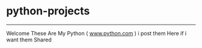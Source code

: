 python-projects
===============








************************************************************************************************************************************
Welcome These Are My Python ( www.python.com ) i post them Here if i want them Shared



                        
